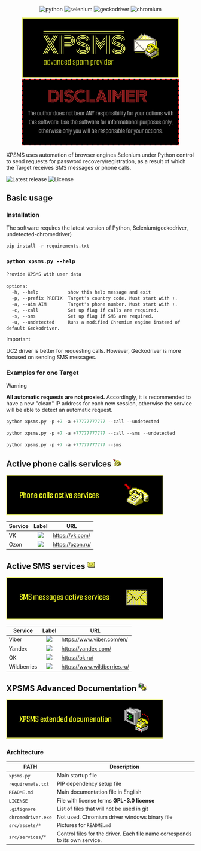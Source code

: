 <div align="center">
<p>
  <img alt="python" src="https://img.shields.io/badge/python-3670A0?style=for-the-badge&logo=python&logoColor=ffdd54">
  <img alt="selenium" src="https://img.shields.io/badge/-selenium-%43B02A?style=for-the-badge&logo=selenium&logoColor=white">
  <img alt="geckodriver" src="https://img.shields.io/badge/Geckodriver-FF7139?style=for-the-badge&logo=Firefox-Browser&logoColor=white">
  <img alt="chromium" src="https://img.shields.io/badge/Chromium-4285F4?style=for-the-badge&logo=GoogleChrome&logoColor=white">
</p>
</div>
<div align="center">
<p>
  <img alt="XPSMS" src="./src/assets/xpsms32x.png" width="420px"/>
  <img alt="DISCLAIMER" src="./src/assets/disclaimer.png" width="420px"/>
</p>
</div>
      
XPSMS uses automation of browser engines Selenium under Python control to send requests for password recovery/registration, as a result of which the Target receives SMS messages or phone calls.

<div>
  <img alt="Latest release" src="https://img.shields.io/github/v/release/rodukov/XPSMS" />
  <img src="https://img.shields.io/github/license/rodukov/XPSMS?style=flat-square&logo=GNU&label=License" alt="License"/>
</div>

## Basic usage

### Installation
The software requires the latest version of Python, Selenium(geckodriver, undetected-chromedriver)
```
pip install -r requirements.txt
```

### `python xpsms.py --help`
```
Provide XPSMS with user data

options:
  -h, --help           show this help message and exit
  -p, --prefix PREFIX  Target's country code. Must start with +.
  -a, --aim AIM        Target's phone number. Must start with +.
  -c, --call           Set up flag if calls are required.
  -s, --sms            Set up flag if SMS are required.
  -u, --undetected     Runs a modified Chromium engine instead of default Geckodriver.
```

> [!IMPORTANT]  
> UC2 driver is better for requesting calls. However, Geckodriver is more focused on sending SMS messages.

### Examples for one Target
> [!WARNING]  
> <b>All automatic requests are not proxied.</b> Accordingly, it is recommended to have a new "clean" IP address for each new session, otherwise the service will be able to detect an automatic request.

```python
python xpsms.py -p +7 -a +77777777777 --call --undetected
```
```python
python xpsms.py -p +7 -a +77777777777 --call --sms --undetected
```
```python
python xpsms.py -p +7 -a +77777777777 --sms
```

<h2> Active phone calls services <img alt="XPSMS" src="./src/assets/phonecall.png" width="22px"/> </h2>
<div align="left">
<p>
  <img alt="XPSMS" src="./src/assets/phonecallsbadge.png" width="420px"/>
</p>
</div>

| Service | Label | URL |
| ------- | ----- | --- |
| VK | <div align="center"><img src="https://img.shields.io/badge/vk-%23000000.svg?style=for-the-badge&logo=vk&logoColor=white"></div> | https://vk.com/ |
| Ozon | <div align="center"><img src="https://img.shields.io/badge/ozon-%23000000.svg?&style=for-the-badge&logo=ozon&logoColor=white"></div> | https://ozon.ru/ |

<h2> Active SMS services <img alt="XPSMS" src="./src/assets/smsreceive.png" width="22px"/> </h2>
<div align="left">
<p>
  <img alt="XPSMS" src="./src/assets/smsreceivebadge.png" width="420px"/>
</p>
</div>

| Service | Label | URL |
| ------- | ----- | --- |
| Viber | <div align="center"><img src="https://img.shields.io/badge/viber-%23000000.svg?style=for-the-badge&logo=viber&logoColor=white"></div> | https://www.viber.com/en/ |
| Yandex | <div align="center"><img src="https://img.shields.io/badge/Yandex-%23000000.svg?&style=for-the-badge&logo=yandex&logoColor=white"></div> | https://yandex.com/ |
| OK | <div align="center"><img src="https://img.shields.io/badge/odnoklassniki-%23000000.svg?&style=for-the-badge&logo=ok&logoColor=white"></div> | https://ok.ru/ |
| Wildberries | <div align="center"><img src="https://img.shields.io/badge/wildberries-%23000000.svg?&style=for-the-badge&logo=wildberries-&logoColor=white"></div> | https://www.wildberries.ru/ |

<h2> XPSMS Advanced Documentation <img alt="XPSMS" src="./src/assets/control.png" width="22px"/> </h2>
<div align="left">
<p>
  <img alt="XPSMS" src="./src/assets/docsbadge.png" width="420px"/>
</p>
</div>

### Architecture

| PATH | Description |
| ------- | ----- |
| `xpsms.py` | Main startup file |
| `requiremets.txt` | PIP dependency setup file |
| `README.md` | Main documentation file in English |
| `LICENSE` | File with license terms <b> GPL-3.0 license </b> 
| `.gitignore` | List of files that will not be used in git |
| `chromedriver.exe` | Not used. Chromium driver windows binary file |
| `src/assets/*` | Pictures for `README.md` |
| `src/services/*` | Control files for the driver. Each file name corresponds to its own service. |



